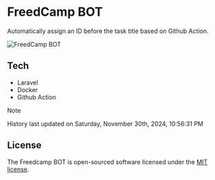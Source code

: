 # FreedCamp BOT

Automatically assign an ID before the task title based on Github Action.

![FreedCamp BOT](https://repository-images.githubusercontent.com/737932867/7d34798b-2680-471c-b089-a78a718d3d6a)

## Tech

- Laravel
- Docker
- Github Action

> [!NOTE]  
> History last updated on Saturday, November 30th, 2024, 10:56:31 PM

## License

The Freedcamp BOT is open-sourced software licensed under the [MIT license](https://opensource.org/licenses/MIT).

